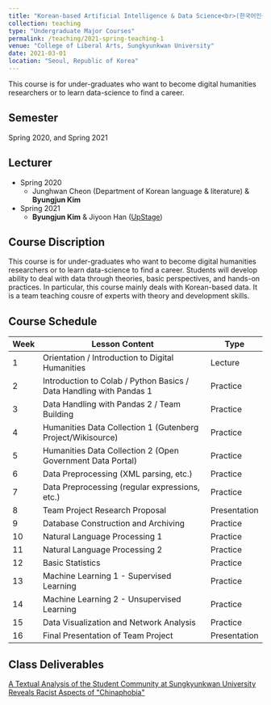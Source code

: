 ```yaml
---
title: "Korean-based Artificial Intelligence & Data Science<br>(한국어인공지능데이터과학)"
collection: teaching
type: "Undergraduate Major Courses"
permalink: /teaching/2021-spring-teaching-1
venue: "College of Liberal Arts, Sungkyunkwan University"
date: 2021-03-01
location: "Seoul, Republic of Korea"
---
```


This course is for under-graduates who want to become digital humanities researchers or to learn data-science to find a career.

## Semester
Spring 2020, and Spring 2021

## Lecturer
* Spring 2020
  * Junghwan Cheon (Department of Korean language & literature) & **Byungjun Kim**
* Spring 2021 
  * **Byungjun Kim** & Jiyoon Han ([UpStage](https://www.upstage.ai/))

## Course Discription
This course is for under-graduates who want to become digital humanities researchers or to learn data-science to find a career. Students will develop ability to deal with data through theories, basic perspectives, and hands-on practices. In particular, this course mainly deals with Korean-based data.  It is a team teaching cousre of experts with theory and development skills. 

## Course Schedule

| Week | Lesson Content                                                      | Type         |
| ---- | ------------------------------------------------------------------- | ------------ |
| 1    | Orientation / Introduction to Digital Humanities                    | Lecture      |
| 2    | Introduction to Colab / Python Basics / Data Handling with Pandas 1 | Practice     |
| 3    | Data Handling with Pandas 2 / Team Building                         | Practice     |
| 4    | Humanities Data Collection 1 (Gutenberg Project/Wikisource)         | Practice     |
| 5    | Humanities Data Collection 2 (Open Government Data Portal)          | Practice     |
| 6    | Data Preprocessing (XML parsing, etc.)                              | Practice     |
| 7    | Data Preprocessing (regular expressions, etc.)                      | Practice     |
| 8    | Team Project Research Proposal                                      | Presentation |
| 9    | Database Construction and Archiving                                 | Practice     |
| 10   | Natural Language Processing 1                                       | Practice     |
| 11   | Natural Language Processing 2                                       | Practice     |
| 12   | Basic Statistics                                                    | Practice     |
| 13   | Machine Learning 1 - Supervised Learning                            | Practice     |
| 14   | Machine Learning 2 - Unsupervised Learning                          | Practice     |
| 15   | Data Visualization and Network Analysis                             | Practice     |
| 16   | Final Presentation of Team Project                                  | Presentation |

## Class Deliverables
[A Textual Analysis of the Student Community at Sungkyunkwan University Reveals Racist Aspects of "Chinaphobia"](http://www.klbksk.com/wiki/index.php/%E2%80%9C%EC%A4%91%EA%B5%AD%EC%9D%B8_%ED%98%90%EC%98%A4%E2%80%9D%EC%9D%98_%EC%9D%B8%EC%A2%85_%EC%B0%A8%EB%B3%84%EC%A0%81%EC%9D%B8_%EC%96%91%EC%83%81_-%EC%84%B1%EA%B7%A0%EA%B4%80%EB%8C%80%ED%95%99%EA%B5%90_%E2%80%98%EC%97%90%EB%B8%8C%EB%A6%AC%ED%83%80%EC%9E%84%E2%80%99%EC%9D%84_%EC%A4%91%EC%8B%AC%EC%9C%BC%EB%A1%9C-)